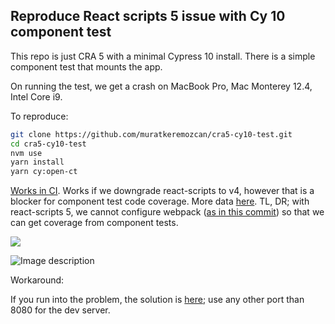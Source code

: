 ## Reproduce React scripts 5 issue with Cy 10 component test

This repo is just CRA 5 with a minimal Cypress 10 install. There is a simple component test that mounts the app.

On running the test, we get a crash on MacBook Pro, Mac Monterey 12.4, Intel Core i9.

To reproduce:

```bash
git clone https://github.com/muratkeremozcan/cra5-cy10-test.git
cd cra5-cy10-test
nvm use
yarn install
yarn cy:open-ct
```

[Works in CI](https://github.com/muratkeremozcan/cra5-cy10-test/runs/7319634870?check_suite_focus=true). Works if we downgrade react-scripts to v4, however that is a blocker for component test code coverage. More data [here](https://github.com/muratkeremozcan/react-hooks-in-action-with-cypress/pull/168). TL, DR; with react-scripts 5, we cannot configure webpack ([as in this commit](https://github.com/muratkeremozcan/react-hooks-in-action-with-cypress/pull/168/commits/1515ee27357ba3f67962a3aaed622bf90a99a065)) so that we can get coverage from component tests.

<img src="./cra5-cy10-ct-crash.gif">

![Image description](https://dev-to-uploads.s3.amazonaws.com/uploads/articles/54e5cb90hk1ajzckmj5y.png)

Workaround:

If you run into the problem, the solution is [here](https://github.com/cypress-io/cypress/issues/22762#issuecomment-1185677066); use any other port than 8080 for the dev server.
